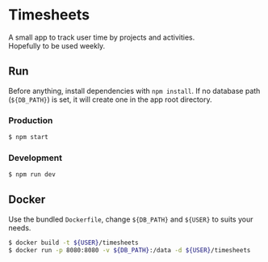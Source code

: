 # Timesheets

A small app to track user time by projects and activities.  
Hopefully to be used weekly.

## Run

Before anything, install dependencies with `npm install`.
If no database path (`${DB_PATH}`) is set, it will create one in the app root directory.

### Production

```bash
$ npm start
```

### Development

```bash
$ npm run dev
```

## Docker

Use the bundled `Dockerfile`, change `${DB_PATH}` and `${USER}` to suits your needs.

```bash
$ docker build -t ${USER}/timesheets
$ docker run -p 8080:8080 -v ${DB_PATH}:/data -d ${USER}/timesheets
```
